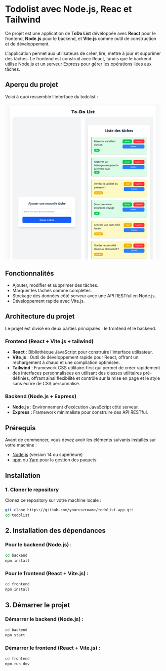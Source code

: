 # Todolist avec Node.js, Reac et Tailwind

Ce projet est une application de **ToDo List** développée avec **React** pour le frontend, **Node.js** pour le backend, et **Vite.js** comme outil de construction et de développement.

L'application permet aux utilisateurs de créer, lire, mettre à jour et supprimer des tâches. Le frontend est construit avec React, tandis que le backend utilise Node.js et un serveur Express pour gérer les opérations liées aux tâches.

## Aperçu du projet

Voici à quoi ressemble l'interface du todolist :

![Aperçu du projet](./frontend/public/images/todolist.png)

## Fonctionnalités

- Ajouter, modifier et supprimer des tâches.
- Marquer les tâches comme complètes.
- Stockage des données côté serveur avec une API RESTful en Node.js.
- Développement rapide avec Vite.js.

## Architecture du projet

Le projet est divisé en deux parties principales : le frontend et le backend.

### Frontend (React + Vite.js + tailwind)
- **React** : Bibliothèque JavaScript pour construire l'interface utilisateur.
- **Vite.js** : Outil de développement rapide pour React, offrant un rechargement à chaud et une compilation optimisée.
- **Tailwind** : Framework CSS utilitaire-first qui permet de créer rapidement des interfaces personnalisées en utilisant des classes utilitaires pré-définies, offrant ainsi flexibilité et contrôle sur la mise en page et le style sans écrire de CSS personnalisé.

### Backend (Node.js + Express)
- **Node.js** : Environnement d'exécution JavaScript côté serveur.
- **Express** : Framework minimaliste pour construire des API RESTful.


## Prérequis

Avant de commencer, vous devez avoir les éléments suivants installés sur votre machine :

- [Node.js](https://nodejs.org/) (version 14 ou supérieure)
- [npm](https://www.npmjs.com/) ou [Yarn](https://yarnpkg.com/) pour la gestion des paquets

## Installation

### 1. Cloner le repository

Clonez ce repository sur votre machine locale :

```bash
git clone https://github.com/yourusername/todolist-app.git
cd todolist
```

## 2. Installation des dépendances

### Pour le backend (Node.js) :

```bash
cd backend
npm install
```

### Pour le frontend (React + Vite.js) :

```bash
cd frontend
npm install
```

## 3. Démarrer le projet

### Démarrer le backend (Node.js) :

```bash
cd backend
npm start
```

### Démarrer le frontend (React + Vite.js) :

```bash
cd frontend
npm run dev
```

